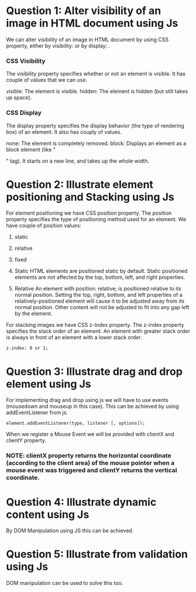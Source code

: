 # Question 1: Alter visibility of an image in HTML document using Js

We can alter visibility of an image in HTML document by using CSS property, either by visibility: or by display: .

### CSS Visibility

The visibility property specifies whether or not an element is visible. It has couple of values that we can use.

visible: The element is visible.
hidden: The element is hidden (but still takes up space).

### CSS Display

The display property specifies the display behavior (the type of rendering box) of an element. It also has couply of values.

none: The element is completely removed.
block: Displays an element as a block element (like "<p>" tag). It starts on a new line, and takes up the whole width.

# Question 2: Illustrate element positioning and Stacking using Js

For element positioning we have CSS position property.
The position property specifies the type of positioning method used for an element.
We have couple of position values:
1. static
2. relative
3. fixed

1. Static
HTML elements are positioned static by default.
Static positioned elements are not affected by the top, bottom, left, and right properties.

2. Relative
An element with position: relative; is positioned relative to its normal position.
Setting the top, right, bottom, and left properties of a relatively-positioned element will cause it to be adjusted away from its normal position. Other content will not be adjusted to fit into any gap left by the element.

For stacking images we have CSS z-Index property.
The z-index property specifies the stack order of an element.
An element with greater stack order is always in front of an element with a lower stack order.
```
z-index: 0 or 1;
```

# Question 3: Illustrate drag and drop element using Js

For implementing drag and drop using js we will have to use events (mousedown and mouseup in this case).
This can be achieved by using addEventListener from js.

```
element.addEventListener(type, listener [, options]);
```

When we register a Mouse Event we will be provided with clientX and clientY property.

### NOTE: clientX property returns the horizontal coordinate (according to the client area) of the mouse pointer when a mouse event was triggered and clientY returns the vertical coordinate.

# Question 4: Illustrate dynamic content using Js

By DOM Manipulation using JS this can be achieved.

# Question 5: Illustrate from validation using Js

DOM manipulation can be used to solve this too.
